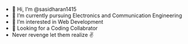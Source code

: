 - 👋 Hi, I’m @sasidharan1415 
- 🌱 I’m currently pursuing Electronics and Communication Engineering
- 👀 I’m interested in Web Development
- 💞️ Looking for a Coding Collabrator
-  Never revenge let them realize ✌️

<!---
sasidharan1415/sasidharan1415 is a ✨ special ✨ repository because its `README.md` (this file) appears on your GitHub profile.
You can click the Preview link to take a look at your changes.
--->

